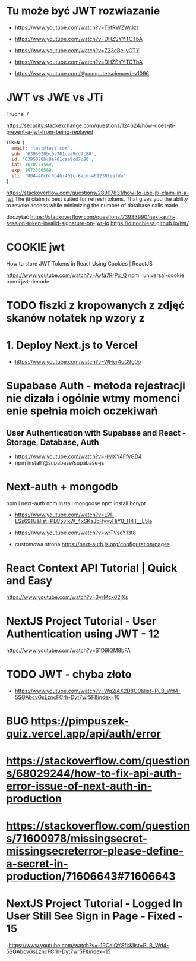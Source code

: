 # Tu może być JWT rozwiazanie

- https://www.youtube.com/watch?v=T6fRWZWrJzI
- https://www.youtube.com/watch?v=DHZSYYTCTbA
- https://www.youtube.com/watch?v=Z23eBe-yGTY

- https://www.youtube.com/watch?v=DHZSYYTCTbA
- https://www.youtube.com/@computersciencedev1096

# JWT vs JWE vs JTi

Trudne ;/

https://security.stackexchange.com/questions/124624/how-does-jti-prevent-a-jwt-from-being-replayed

```javascript
TOKEN {
  email: 'test@test.com',
  sub: '6395020bc0a761caa9cd7c80',
  id: '6395020bc0a761caa9cd7c80',
  iat: 1670774569,
  exp: 1673366569,
  jti: '004440cb-6b4b-401c-8acd-4612391eafda'
}
```

https://stackoverflow.com/questions/28907831/how-to-use-jti-claim-in-a-jwt
The jti claim is best suited for refresh tokens. That gives you the ability to revoke access while minimizing the number of database calls made.

doczytać
https://stackoverflow.com/questions/73933990/next-auth-session-token-invalid-signature-on-jwt-io
https://dinochiesa.github.io/jwt/

# COOKIE jwt

How to store JWT Tokens in React Using Cookies | ReactJS

https://www.youtube.com/watch?v=Avfa7RrPx_Q
npm i universal-cookie
npm i jwt-decode

# TODO fiszki z kropowanych z zdjęć skanów notatek np wzory z

# 1. Deploy Next.js to Vercel

- https://www.youtube.com/watch?v=WHyr4uG9g0o

# Supabase Auth - metoda rejestracji nie dizała i ogólnie wtmy momenci enie spełnia moich oczekiwań

## User Authentication with Supabase and React - Storage, Database, Auth

- https://www.youtube.com/watch?v=HMXY4FfyGD4
- npm install @supabase/supabase-js

# Next-auth + mongodb

npm i next-auth
npm install mongoose
npm install bcrypt

- https://www.youtube.com/watch?v=LVl-LSs691U&list=PLC5vixW_4xSKaJbHyvyHiY8_H4T__L5le
- https://www.youtube.com/watch?v=wrTVseY13t8

- customowa strona
  https://next-auth.js.org/configuration/pages

# React Context API Tutorial | Quick and Easy

https://www.youtube.com/watch?v=3yrMcx02jXs

# NextJS Project Tutorial - User Authentication using JWT - 12

https://www.youtube.com/watch?v=S1D9IQM8bFA

# TODO JWT - chyba złoto

- https://www.youtube.com/watch?v=Wq2jAX2D8O0&list=PLB_Wd4-5SGAbcvGsLzncFCrh-Dyt7wr5F&index=10

# BUG https://pimpuszek-quiz.vercel.app/api/auth/error

# https://stackoverflow.com/questions/68029244/how-to-fix-api-auth-error-issue-of-next-auth-in-production

# https://stackoverflow.com/questions/71600978/missingsecret-missingsecreterror-please-define-a-secret-in-production/71606643#71606643

# NextJS Project Tutorial - Logged In User Still See Sign in Page - Fixed - 15

-https://www.youtube.com/watch?v=-1RCelQYSfk&list=PLB_Wd4-5SGAbcvGsLzncFCrh-Dyt7wr5F&index=15
